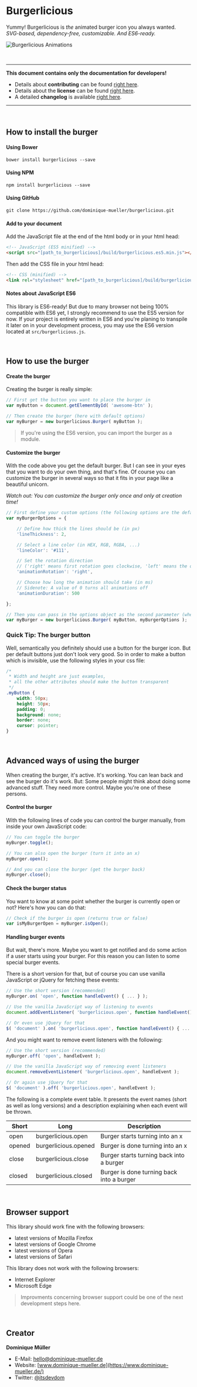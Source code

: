 # Burgerlicious

Yummy! Burgerlicious is *the* animated burger icon you always wanted.<br>*SVG-based, dependency-free, customizable. And ES6-ready.*

![Burgerlicious Animations](/docs/preview.gif?raw=true)

<br>

---

**This document contains only the documentation for developers!**

- Details about **contributing** can be found [right here](https://github.com/dominique-mueller/burgerlicious/blob/master/.github/CONTRIBUTING.md).
- Details about the **license** can be found [right here](https://github.com/dominique-mueller/burgerlicious/blob/master/LICENSE).
- A detailed **changelog** is available [right here](https://github.com/dominique-mueller/burgerlicious/blob/master/CHANGELOG.md).

---

<br>

## How to install the burger

#### Using Bower

```
bower install burgerlicious --save
```

#### Using NPM

```
npm install burgerlicious --save
```

#### Using GitHub

```
git clone https://github.com/dominique-mueller/burgerlicious.git
```

#### Add to your document

Add the JavaScript file at the end of the html body or in your html head:

``` html
<!-- JavaScript (ES5 minified) -->
<script src="[path_to_burgerlicious]/build/burgerlicious.es5.min.js"></script>
```

Then add the CSS file in your html head:

``` html
<!-- CSS (minified) -->
<link rel="stylesheet" href="[path_to_burgerlicious]/build/burgerlicious.min.css">
```

#### Notes about JavaScript ES6

This library is ES6-ready! But due to many browser not being 100% compatible with ES6 yet, I strongly recommend to use the ES5 version for now. If your project is entirely written in ES6 and you're planing to transpile it later on in your development process, you may use the ES6 version located at `src/burgerlicious.js`.

<br>

## How to use the burger

#### Create the burger

Creating the burger is really simple:

``` javascript
// First get the button you want to place the burger in
var myButton = document.getElementById( 'awesome-btn' );

// Then create the burger (here with default options)
var myBurger = new burgerlicious.Burger( myButton );
```

> If you're using the ES6 version, you can import the burger as a module.

#### Customize the burger

With the code above you get the default burger. But I can see in your eyes that you want to do your own thing, and that's fine. Of course you can customize the burger in several ways so that it fits in your page like a beautiful unicorn.

*Watch out: You can customize the burger only once and only at creation time!*

``` javascript
// First define your custom options (the following options are the default ones)
var myBurgerOptions = {

	// Define how thick the lines should be (in px)
	'lineThickness': 2,

	// Select a line color (in HEX, RGB, RGBA, ...)
	'lineColor': '#111',

	// Set the rotation direction
	// ('right' means first rotation goes clockwise, 'left' means the opposite)
	'animationRotation': 'right',

	// Choose how long the animation should take (in ms)
	// Sidenote: A value of 0 turns all animations off
	'animationDuration': 500

};

// Then you can pass in the options object as the second parameter (when creating the burger)
var myBurger = new burgerlicious.Burger( myButton, myBurgerOptions );
```

### Quick Tip: The burger button

Well, semantically you definitely should use a button for the burger icon. But per default buttons just don't look very good. So in order to make a button which is invisible, use the following styles in your css file:

``` css
/*
 * Width and height are just examples,
 * all the other attributes should make the button transparent
 */
.myButton {
	width: 50px;
	height: 50px;
	padding: 0;
	background: none;
	border: none;
	cursor: pointer;
}
```

<br>

## Advanced ways of using the burger

When creating the burger, it's active. It's working. You can lean back and see the burger do it's work. But: Some people might think about doing some advanced stuff. They need more control. Maybe you're one of these persons.

#### Control the burger

With the following lines of code you can control the burger manually, from inside your own JavaScript code:

``` javascript
// You can toggle the burger
myBurger.toggle();

// You can also open the burger (turn it into an x)
myBurger.open();

// And you can close the burger (get the burger back)
myBurger.close();
```

#### Check the burger status

You want to know at some point whether the burger is currently open or not? Here's how you can do that:

``` javascript
// Check if the burger is open (returns true or false)
var isMyBurgerOpen = myBurger.isOpen();
```

#### Handling burger events

But wait, there's more. Maybe you want to get notified and do some action if a user starts using your burger. For this reason you can listen to some special burger events.

There is a short version for that, but of course you can use vanilla JavaScript or jQuery for fetching these events:

``` javascript
// Use the short version (recommended)
myBurger.on( 'open', function handleEvent() { ... } );

// Use the vanilla JavaScript way of listening to events
document.addEventListener( 'burgerlicious.open', function handleEvent() { ... } );

// Or even use jQuery for that
$( 'document' ).on( 'burgerlicious.open', function handleEvent() { ... } );
```

And you might want to remove event listeners with the following:

``` javascript
// Use the short version (recommended)
myBurger.off( 'open', handleEvent );

// Use the vanilla JavaScript way of removing event listeners
document.removeEventListener( 'burgerlicious.open', handleEvent );

// Or again use jQuery for that
$( 'document' ).off( 'burgerlicious.open', handleEvent );
```

The following is a complete event table. It presents the event names (short as well as long versions) and a description explaining when each event will be thrown.

| Short  | Long                 | Description                               |
| ------ | -------------------- | ----------------------------------------- |
| open   | burgerlicious.open   | Burger starts turning into an x           |
| opened | burgerlicious.opened | Burger is done turning into an x          |
| close  | burgerlicious.close  | Burger starts turning back into a burger  |
| closed | burgerlicious.closed | Burger is done turning back into a burger |

<br>

## Browser support

This library should work fine with the following browsers:
- latest versions of Mozilla Firefox
- latest versions of Google Chrome
- latest versions of Opera
- latest versions of Safari

This library does not work with the following browsers:
- Internet Explorer
- Microsoft Edge

> Improvments concerning browser support could be one of the next development steps here.

<br>

## Creator

**Dominique Müller**

- E-Mail: [hello@dominique-mueller.de](mailto:hello@dominique-mueller.de)
- Website: [www.dominique-mueller.de](https://www.dominique-mueller.de/)
- Twitter: [@itsdevdom](https://twitter.com/itsdevdom)
